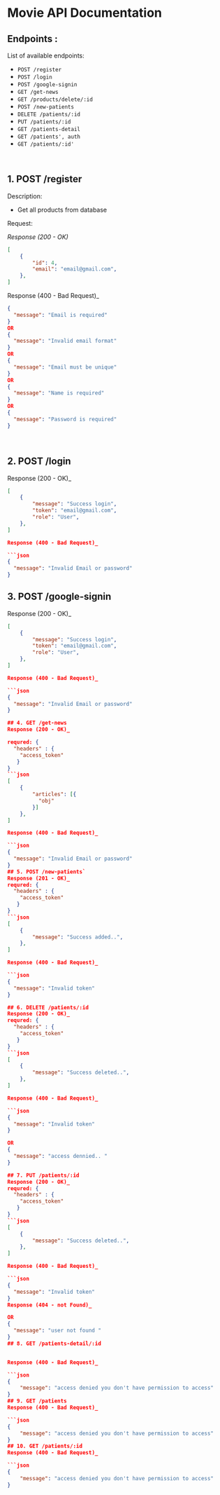 # Movie API Documentation

## Endpoints :

List of available endpoints:

- `POST /register`
- `POST /login`
- `POST /google-signin`
- `GET /get-news`
- `GET /products/delete/:id`
- `POST /new-patients`
- `DELETE /patients/:id`
- `PUT /patients/:id`
- `GET /patients-detail`
- `GET /patients', auth`
- `GET /patients/:id'`


&nbsp;

## 1. POST /register

Description:
- Get all products from database

Request:

_Response (200 - OK)_

```json
[
    {
        "id": 4,
        "email": "email@gmail.com",
    },
]

```

Response (400 - Bad Request)_

```json
{
  "message": "Email is required"
}
OR
{
  "message": "Invalid email format"
}
OR
{
  "message": "Email must be unique"
}
OR
{
  "message": "Name is required"
}
OR
{
  "message": "Password is required"
}
```

&nbsp;

## 2. POST /login
Response (200 - OK)_

```json
[
    {
        "message": "Success login",
        "token": "email@gmail.com",
        "role": "User",
    },
]

Response (400 - Bad Request)_

```json
{
  "message": "Invalid Email or password"
}

```
## 3. POST /google-signin
Response (200 - OK)_

```json
[
    {
        "message": "Success login",
        "token": "email@gmail.com",
        "role": "User",
    },
]

Response (400 - Bad Request)_

```json
{
  "message": "Invalid Email or password"
}

## 4. GET /get-news
Response (200 - OK)_

requred: {
  "headers" : {
    "access_token"
   }
}
```json
[
    {
        "articles": [{
          "obj"
        }]
    },
]

Response (400 - Bad Request)_

```json
{
  "message": "Invalid Email or password"
}
## 5. POST /new-patients`
Response (201 - OK)_
requred: {
  "headers" : {
    "access_token"
   }
}
```json
[
    {
        "message": "Success added..",
    },
]

Response (400 - Bad Request)_

```json
{
  "message": "Invalid token"
}

## 6. DELETE /patients/:id
Response (200 - OK)_
requred: {
  "headers" : {
    "access_token"
   }
}
```json
[
    {
        "message": "Success deleted..",
    },
]

Response (400 - Bad Request)_

```json
{
  "message": "Invalid token"
}

OR
{
  "message": "access dennied.. "
}

## 7. PUT /patients/:id
Response (200 - OK)_
requred: {
  "headers" : {
    "access_token"
   }
}
```json
[
    {
        "message": "Success deleted..",
    },
]

Response (400 - Bad Request)_

```json
{
  "message": "Invalid token"
}
Response (404 - not Found)_

OR
{
  "message": "user not found "
}
## 8. GET /patients-detail/:id


Response (400 - Bad Request)_

```json
{
    "message": "access denied you don't have permission to access"
}
## 9. GET /patients
Response (400 - Bad Request)_

```json
{
    "message": "access denied you don't have permission to access"
}
## 10. GET /patients/:id
Response (400 - Bad Request)_

```json
{
    "message": "access denied you don't have permission to access"
}
